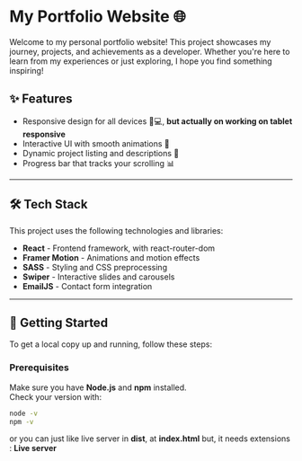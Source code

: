 # My Portfolio Website 🌐

Welcome to my personal portfolio website! This project showcases my journey, projects, and achievements as a developer. Whether you're here to learn from my experiences or just exploring, I hope you find something inspiring!

## ✨ Features
- Responsive design for all devices 📱💻, **but actually on working on tablet responsive** 
- Interactive UI with smooth animations 🎨
- Dynamic project listing and descriptions 📂
- Progress bar that tracks your scrolling 📊

---

## 🛠️ Tech Stack
This project uses the following technologies and libraries:

- **React** - Frontend framework, with react-router-dom 
- **Framer Motion** - Animations and motion effects
- **SASS** - Styling and CSS preprocessing
- **Swiper** - Interactive slides and carousels
- **EmailJS** - Contact form integration

---

## 🚀 Getting Started

To get a local copy up and running, follow these steps:

### Prerequisites
Make sure you have **Node.js** and **npm** installed.  
Check your version with:
```bash
node -v
npm -v
```

or you can just like live server in **dist**, at **index.html** 
but, it needs extensions : **Live server** 


